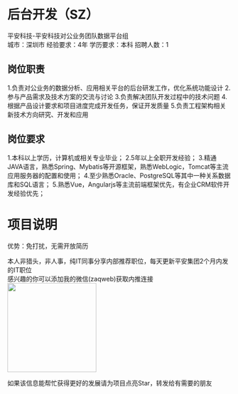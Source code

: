 # 后台开发（SZ）
平安科技-平安科技对公业务团队数据平台组  
城市：深圳市 经验要求：4年 学历要求：本科  招聘人数：1

## 岗位职责
1.负责对公业务的数据分析、应用相关平台的后台研发工作，优化系统功能设计
   2.参与产品需求及技术方案的交流与讨论
   3.负责解决团队开发过程中的技术问题
   4.根据产品设计要求和项目进度完成开发任务，保证开发质量
   5.负责工程架构相关新技术方向研究、开发和应用

## 岗位要求
1.本科以上学历，计算机或相关专业毕业；
   2.5年以上全职开发经验；
   3.精通JAVA语言，熟悉Spring、Mybatis等开源框架，熟悉WebLogic，Tomcat等主流应用服务器的配置和使用；
   4.至少熟悉Oracle、PostgreSQL等其中一种关系数据库和SQL语言；
   5.熟悉Vue，Angularjs等主流前端框架优先，有企业CRM软件开发经验优先；

# 项目说明

优势：免打扰，无需开放简历

本人非猎头，非人事，纯IT同事分享内部推荐职位，每天更新平安集团2个月内发的IT职位  
感兴趣的你可以添加我的微信(zaqweb)获取内推连接  
<img src="https://github.com/zaqweb/PA-IT-JOBS/blob/master/WechatICode.jpeg"  height="200" width="200">

如果该信息能帮忙获得更好的发展请为项目点亮Star，转发给有需要的朋友




